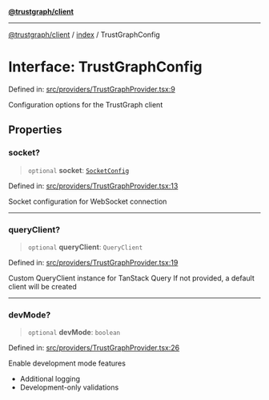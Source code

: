 [**@trustgraph/client**](../../README.md)

***

[@trustgraph/client](../../README.md) / [index](../README.md) / TrustGraphConfig

# Interface: TrustGraphConfig

Defined in: [src/providers/TrustGraphProvider.tsx:9](https://github.com/trustgraph-ai/trustgraph-ts-client/blob/edcc8c01cf9c2f58c76719d5d2aa7058546360d9/src/providers/TrustGraphProvider.tsx#L9)

Configuration options for the TrustGraph client

## Properties

### socket?

> `optional` **socket**: [`SocketConfig`](../../types/interfaces/SocketConfig.md)

Defined in: [src/providers/TrustGraphProvider.tsx:13](https://github.com/trustgraph-ai/trustgraph-ts-client/blob/edcc8c01cf9c2f58c76719d5d2aa7058546360d9/src/providers/TrustGraphProvider.tsx#L13)

Socket configuration for WebSocket connection

***

### queryClient?

> `optional` **queryClient**: `QueryClient`

Defined in: [src/providers/TrustGraphProvider.tsx:19](https://github.com/trustgraph-ai/trustgraph-ts-client/blob/edcc8c01cf9c2f58c76719d5d2aa7058546360d9/src/providers/TrustGraphProvider.tsx#L19)

Custom QueryClient instance for TanStack Query
If not provided, a default client will be created

***

### devMode?

> `optional` **devMode**: `boolean`

Defined in: [src/providers/TrustGraphProvider.tsx:26](https://github.com/trustgraph-ai/trustgraph-ts-client/blob/edcc8c01cf9c2f58c76719d5d2aa7058546360d9/src/providers/TrustGraphProvider.tsx#L26)

Enable development mode features
- Additional logging
- Development-only validations
